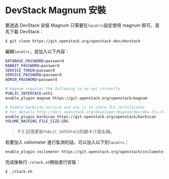 # DevStack Magnum 安裝
要透過 DevStack 安裝 Magnum 只需要在```localrc```設定使用 magnum 即可，首先下載 DevStack：
```sh
$ git clone https://git.openstack.org/openstack-dev/devstack
```

編輯```localrc```，並加入以下內容：
```sh
DATABASE_PASSWORD=password
RABBIT_PASSWORD=password
SERVICE_TOKEN=password
SERVICE_PASSWORD=password
ADMIN_PASSWORD=password

# magnum requires the following to be set correctly
PUBLIC_INTERFACE=eth1
enable_plugin magnum https://git.openstack.org/openstack/magnum

# Enable barbican service and use it to store TLS certificates
# For details http://docs.openstack.org/developer/magnum/dev/dev-tls.html
enable_plugin barbican https://git.openstack.org/openstack/barbican
VOLUME_BACKING_FILE_SIZE=20G
```
> P.S 記得更新```PUBLIC_INTERFACE```的網卡介面名稱。

若要加入 ceilometer 進行監測的話，可以加入以下到```localrc```：
```sh
enable_plugin ceilometer https://git.openstack.org/openstack/ceilometer
```

完成後執行```./stack.sh```開始進行安裝：
```sh
$ ./stack.sh
```